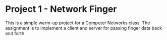 # Project 1 - Network Finger
This is a simple warm-up project for a Computer Networks class. The assignment is to implement a client and server for passing finger data back and forth.
